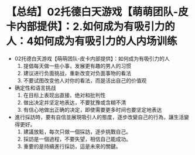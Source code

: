 # 【总结】02托德白天游戏【萌萌团队-皮卡内部提供】：2.如何成为有吸引力的人：4如何成为有吸引力的人内场训练

-   02托德白天游戏【萌萌团队-皮卡内部提供】：如何成为有吸引力的人
    1.  提倡每天做一些小事，发展更有趣的男人的习惯
    2.  建议进行负面挑战，重新改变对负面事物的看法
    3.  不要试图改变他人对你的看法，而是活出自己的价值观
-   确定性和语言挑战
    1.  在目标上表现出直接、绝对和批判性
    2.  做出决定并坚定地表达，不要犹豫或含糊不清
    3.  有信心地做出正确的决定，即使需要更多时间也要坚定地表达
-   進行採訪時，要有自信並展現吸引人的態度，逐步改變自己的行為，讓生活變得更好。
    1.  建議放鬆，每次只做一個採訪，逐步挑戰自己。
    2.  採訪是一個過程，不要失望，相信自己能成功。
    3.  重要的是持續進行採訪，這是未來的關鍵。
